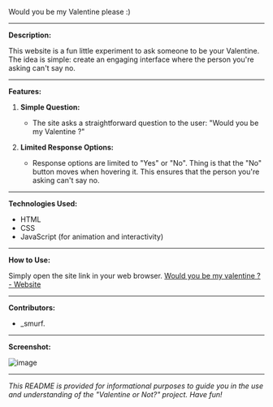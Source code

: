 Would you be my Valentine please :)

---

**Description:**

This website is a fun little experiment to ask someone to be your Valentine. The idea is simple: create an engaging interface where the person you're asking can't say no.

---

**Features:**

1. **Simple Question:**
   - The site asks a straightforward question to the user: "Would you be my Valentine ?"

2. **Limited Response Options:**
   - Response options are limited to "Yes" or "No". Thing is that the "No" button moves when hovering it. This ensures that the person you're asking can't say no.

---

**Technologies Used:**

- HTML
- CSS
- JavaScript (for animation and interactivity)

---

**How to Use:**

Simply open the site link in your web browser. [Would you be my valentine ? - Website](https://dev-smurf.github.io/Be-My-Valentine-Please.github.io/)

---

**Contributors:**

- _smurf.

---

**Screenshot:**

![image](https://github.com/gging06/Be-My-Valentine-Please.github.io/assets/130192225/8e285dd3-5b59-4a72-b8b6-b6be0da973bc)

---

*This README is provided for informational purposes to guide you in the use and understanding of the "Valentine or Not?" project. Have fun!*
